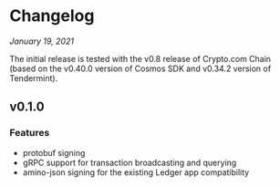 # Changelog

*January 19, 2021*

The initial release is tested with the v0.8 release of Crypto.com Chain
(based on the v0.40.0 version of Cosmos SDK and v0.34.2 version of Tendermint).

## v0.1.0

### Features
* protobuf signing
* gRPC support for transaction broadcasting and querying
* amino-json signing for the existing Ledger app compatibility